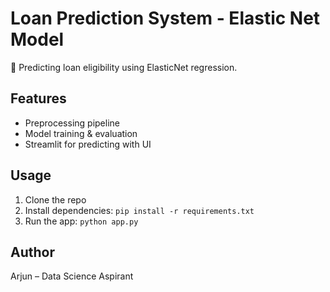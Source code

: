 # Loan Prediction System - Elastic Net Model

🔮 Predicting loan eligibility using ElasticNet regression.

## Features
- Preprocessing pipeline
- Model training & evaluation
- Streamlit for predicting with UI

## Usage
1. Clone the repo
2. Install dependencies: `pip install -r requirements.txt`
3. Run the app: `python app.py`

## Author
Arjun – Data Science Aspirant

